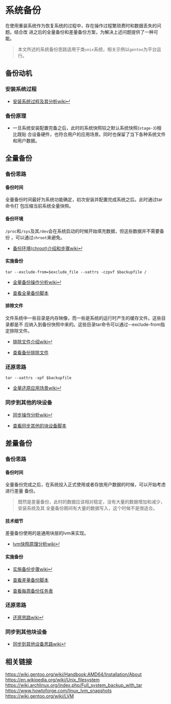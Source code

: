 # 系统备份

在使用重装系统作为恢复系统的过程中，存在操作过程繁琐费时和数据丢失的问题。结合改
进之后的全量备份和差量备份方案，为解决上述问题提供了一种可能。

> 本文所述的系统备份思路适用于类`unix`系统，相关示例以`gentoo`为平台运行。

## 备份动机

### 安装系统过程

- [安装系统过程及其分析wiki↵](https://github.com/crux-wild/system-backup/wiki/%E7%B3%BB%E7%BB%9F%E5%A4%87%E4%BB%BD#%E5%AE%89%E8%A3%85%E7%B3%BB%E7%BB%9F%E8%BF%87%E7%A8%8B)

### 备份原理

-   一旦系统安装配置完备之后，此时的系统快照较之默认系统快照(`stage-3`)相比既贴
    合设备硬件，也符合用户的应用场景。同时也保留了当下各种系统文件和用户数据。

## 全量备份

### 备份思路

#### 备份时间

全量备份时间最好为系统功能确定，初次安装并配置完成系统之后。此时通过tar命令打 包压缩当前系统全量快照。

#### 备份环境

`/proc`和`/sys`及其`/dev`会在系统启动的时候开始填充数据，但这些数据并不需要备份
，可以通过`chroot`来避免。

- [备份环境(chroot)介绍和步骤wiki↵](https://github.com/crux-wild/system-backup/wiki/%E7%B3%BB%E7%BB%9F%E5%A4%87%E4%BB%BD#%E5%A4%87%E4%BB%BD%E7%8E%AF%E5%A2%83)

#### 实施备份

```
tar --exclude-from=$exclude_file --xattrs -czpvf $backupfile /
```

- [全量备份操作分析wiki↵](https://github.com/crux-wild/system-backup/wiki/%E7%B3%BB%E7%BB%9F%E5%A4%87%E4%BB%BD#%E5%AE%9E%E6%96%BD%E5%A4%87%E4%BB%BD)

- [查看全量备份脚本](https://raw.githubusercontent.com/crux-wild/system-backup/master/full-system-backup)

#### 排除文件

文件系统中一些目录是内存映像，而一些是系统的运行时产生的缓存文件。这些目录都是不
应纳入到备份快照中来的。这些目录tar命令可以通过--exclude-from指定排除文件。

- [排除文件介绍wiki↵](https://github.com/crux-wild/system-backup/wiki/%E7%B3%BB%E7%BB%9F%E5%A4%87%E4%BB%BD#%E6%8E%92%E9%99%A4%E6%96%87%E4%BB%B6)

- [查看备份排除文件](https://raw.githubusercontent.com/crux-wild/system-backup/master/full-system-exclude)

### 还原思路

```
tar --xattrs -xpf $backupfile
```

- [全量还原应用场景wiki↵](https://github.com/crux-wild/system-backup/wiki/%E7%B3%BB%E7%BB%9F%E5%A4%87%E4%BB%BD#%E8%BF%98%E5%8E%9F%E6%80%9D%E8%B7%AF)

### 同步到其他的块设备

- [同步操作分析wiki↵](https://github.com/crux-wild/system-backup/wiki/%E7%B3%BB%E7%BB%9F%E5%A4%87%E4%BB%BD#%E5%90%8C%E6%AD%A5%E5%88%B0%E5%85%B6%E4%BB%96%E7%9A%84%E5%9D%97%E8%AE%BE%E5%A4%87)

- [查看同步其他的块设备脚本](https://raw.githubusercontent.com/crux-wild/system-backup/master/rsync-full-system-backup)

## 差量备份

### 备份思路

#### 备份时间

全量备份完成之后，在系统投入正式使用或者存放用户数据的时候，可以开始考虑进行差量
备份。

> 既然是差量备份，此时的数据应该相对稳定，没有大量的数据增加和减少，安装系统及其
> 全量备份期间有大量的数据写入，这个时候不是很适合。

#### 技术细节

差量备份使用的是通用块层的lvm来实现。

- [lvm快照原理分析wiki↵](https://github.com/crux-wild/system-backup/wiki/%E7%B3%BB%E7%BB%9F%E5%A4%87%E4%BB%BD#%E6%8A%80%E6%9C%AF%E7%BB%86%E8%8A%82)

#### 实施备份

- [实施备份步骤wiki↵](https://github.com/crux-wild/system-backup/wiki/%E7%B3%BB%E7%BB%9F%E5%A4%87%E4%BB%BD#%E5%AE%9E%E6%96%BD%E5%A4%87%E4%BB%BD-1)

- [查看差量备份脚本](https://raw.githubusercontent.com/crux-wild/system-backup/master/difference-backup)

- [查看每周备份任务表](https://raw.githubusercontent.com/crux-wild/system-backup/master/difference-backup-crontab)

### 还原思路

- [还原思路wiki↵](https://github.com/crux-wild/system-backup/wiki/%E7%B3%BB%E7%BB%9F%E5%A4%87%E4%BB%BD#%E8%BF%98%E5%8E%9F%E6%80%9D%E8%B7%AF-1)

### 同步到其他块设备

- [同步到其他设备思路wiki↵](https://github.com/crux-wild/system-backup/wiki/%E7%B3%BB%E7%BB%9F%E5%A4%87%E4%BB%BD#%E5%90%8C%E6%AD%A5%E5%88%B0%E5%85%B6%E4%BB%96%E5%9D%97%E8%AE%BE%E5%A4%87)

## 相关链接

<https://wiki.gentoo.org/wiki/Handbook:AMD64/Installation/About><br/>
<https://en.wikipedia.org/wiki/Unix_filesystem><br/>
<https://wiki.archlinux.org/index.php/Full_system_backup_with_tar><br/>
<https://www.howtoforge.com/linux_lvm_snapshots><br/>
<https://wiki.gentoo.org/wiki/LVM><br/>
